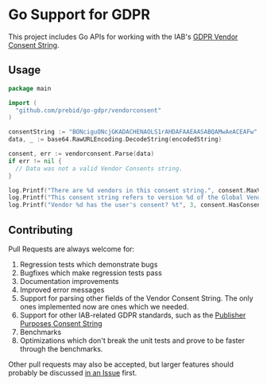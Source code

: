 # Go Support for GDPR

This project includes Go APIs for working with the IAB's [GDPR Vendor Consent String](https://github.com/InteractiveAdvertisingBureau/GDPR-Transparency-and-Consent-Framework/blob/master/Consent%20string%20and%20vendor%20list%20formats%20v1.1%20Final.md#vendor-consent-string-format-).

## Usage

```go
package main

import (
  "github.com/prebid/go-gdpr/vendorconsent"
)

consentString := "BONciguONcjGKADACHENAOLS1rAHDAFAAEAASABQAMwAeACEAFw"
data, _ := base64.RawURLEncoding.DecodeString(encodedString)

consent, err := vendorconsent.Parse(data)
if err != nil {
  // Data was not a valid Vendor Consents string.
}

log.Printf("There are %d vendors in this consent string.", consent.MaxVendorID())
log.Printf("This consent string refers to version %d of the Global Vendor List.", consent.VendorListVersion())
log.Printf("Vendor %d has the user's consent? %t", 3, consent.HasConsent(3))
```

## Contributing

Pull Requests are always welcome for:

1. Regression tests which demonstrate bugs
2. Bugfixes which make regression tests pass
3. Documentation improvements
4. Improved error messages
5. Support for parsing other fields of the Vendor Consent String. The only ones implemented now are ones which we needed.
6. Support for other IAB-related GDPR standards, such as the [Publisher Purposes Consent String](https://github.com/InteractiveAdvertisingBureau/GDPR-Transparency-and-Consent-Framework/blob/master/Consent%20string%20and%20vendor%20list%20formats%20v1.1%20Final.md#publisher-purposes-consent-string-format-)
7. Benchmarks
8. Optimizations which don't break the unit tests and prove to be faster through the benchmarks.

Other pull requests may also be accepted, but larger features should probably be discussed [in an Issue](https://github.com/prebid/go-gdpr/issues/new) first.
